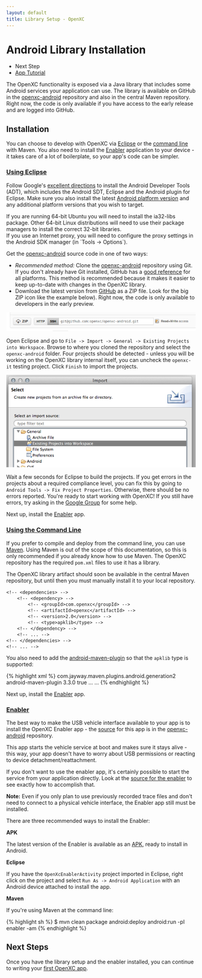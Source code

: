 ```yaml
---
layout: default
title: Library Setup - OpenXC
---
```


<div class="page-header">
    <h1>Android Library Installation</h1>
</div>

<div class="pull-right well">
    <ul class="nav nav-list">
        <li class="nav-header">Next Step</li>
        <li><a href="/getting-started/tutorial.html">
            App Tutorial <i class="icon-arrow-right"></i>
        </a></li>
    </p>
</div>

The OpenXC functionality is exposed via a Java library that includes some
Android services your application can use. The library is available on GitHub in
the [openxc-android][] repository and also in the central Maven repository.
Right now, the code is only available if you have access to the early release
and are logged into GitHub.

<div class="page-header">
    <h2>Installation</h2>
</div>

You can choose to develop with OpenXC via [Eclipse](#eclipse) or the [command
line](#cli) with Maven. You also need to install the [Enabler](#enabler)
application to your device - it takes care of a lot of boilerplate, so your
app's code can be simpler.

<div class="page-header">
    <h3><a name="eclipse" href="#eclipse">Using Eclipse</a></h3>
</div>

Follow Google's [excellent
directions](http://developer.android.com/sdk/index.html) to install the Android
Developer Tools (ADT), which includes the Android SDT, Eclipse and the Android
plugin for Eclipse. Make sure you also install the latest [Android platform
version](http://developer.android.com/sdk/installing/adding-packages.html) and
any additional platform versions that you wish to target.

<div class="alert alert-error">
If you are running 64-bit Ubuntu you will need to install the ia32-libs package.
Other 64-bit Linux distributions will need to use their package managers to
install the correct 32-bit libraries.
</div>

<div class="alert alert-error">
If you use an Internet proxy, you will need to configure the proxy settings in
the Android SDK manager (in `Tools -> Options`).
</div>

Get the [openxc-android][] source code in one of two ways:

* *Recommended method:* Clone the [openxc-android][] repository using Git. If you
  don't already have Git installed, GitHub has a [good
  reference](https://help.github.com/articles/set-up-git) for all platforms.
  This method is recommended because it makes it easier to keep up-to-date
  with changes in the OpenXC library.
* Download the latest version from [GitHub][openxc-android] as a ZIP file.
  Look for the big ZIP icon like the example below). Right now, the code is
  only available to developers in the early preview.

<a href="https://github.com/openxc/openxc-android">
<img src="/images/screenshots/github.png" />
</a>

Open Eclipse and go to `File -> Import -> General -> Existing Projects into
Workspace`. Browse to where you cloned the repository and select the
`openxc-android` folder. Four projects should be detected - unless you will be
working on the OpenXC library internal itself, you can uncheck the `openxc-it`
testing project. Click `Finish` to import the projects.

![Importing a Project in Eclipse](/images/screenshots/eclipse-import.png)

Wait a few seconds for Eclipse to build the projects. If you get errors in the
projects about a required compliance level, you can fix this by going to
`Android Tools -> Fix Project Properties`. Otherwise, there should be no errors
reported. You're ready to start working with OpenXC! If you still have errors,
try asking in the [Google Group](/overview/discuss.html) for some help.

Next up, install the [Enabler](#enabler) app.

<div class="page-header">
    <h3><a name="cli" href="#cli">Using the Command Line</a></h3>
</div>

If you prefer to compile and deploy from the command line, you can use
[Maven](http://maven.apache.org/download.html). Using Maven is out of the scope
of this documentation, so this is only recommended if you already know how to
use Maven. The OpenXC repository has the required `pom.xml` files to use it has
a library.

The OpenXC library artifact should soon be available in the central Maven
repository, but until then you must manually install it to your local
repository.

<!-- The OpenXC library artifact is available in the central Maven repository, so you -->
<!-- just need to add this to your `dependencies` section: -->

<!-- {% highlight xml %} -->
<!-- <dependencyManagement> -->
    <!-- <dependencies> -->
        <!-- <dependency> -->
            <!-- <groupId>com.openxc</groupId> -->
            <!-- <artifactId>openxc</artifactId> -->
            <!-- <version>2.0</version> -->
            <!-- <type>apklib</type> -->
        <!-- </dependency> -->
        <!-- ... -->
    <!-- </dependencies> -->
    <!-- ... -->
<!-- </dependencyManagement> -->
<!-- {% endhighlight %} -->

You also need to add the
[android-maven-plugin](http://code.google.com/p/maven-android-plugin/) so that
the `apklib` type is supported:

{% highlight xml %}
<build>
    <pluginManagement>
        <plugins>
            <plugin>
                <groupId>com.jayway.maven.plugins.android.generation2</groupId>
                <artifactId>android-maven-plugin</artifactId>
                <version>3.3.0</version>
                <extensions>true</extensions>
            </plugin>
        </plugins>
        ...
    </pluginManagement>
    ...
</build>
{% endhighlight %}

Next up, install the [Enabler](#enabler) app.

<div class="page-header">
    <h3><a name="enabler" href="#enabler">Enabler</a></h3>
</div>

The best way to make the USB vehicle interface available to your app is to
install the OpenXC Enabler app - the [source][enabler-source] for this app is in the
[openxc-android][] repository.

This app starts the vehicle service at boot and makes sure it stays alive - this
way, your app doesn't have to worry about USB permissions or reacting to device
detachment/reattachment.

If you don't want to use the enabler app, it's certainly possible to start the
service from your application directly. Look at the [source for the
enabler][enabler-source] to see exactly how to accomplish that.

<div class="alert alert-error">
<strong>Note:</strong> Even if you only plan to use previously recorded trace
files and don't need to connect to a physical vehicle interface, the Enabler app
still must be installed.
</div>

There are three recommended ways to install the Enabler:

**APK**

The latest version of the Enabler is available as an [APK][], ready to install in
Android.

**Eclipse**

If you have the `OpenXcEnablerActivity` project imported in Eclipse, right click
on the project and select `Run As -> Android Application` with an Android device
attached to install the app.

**Maven**

If you're using Maven at the command line:

{% highlight sh %}
$ mvn clean package android:deploy android:run -pl enabler -am
{% endhighlight %}


<div class="page-header">
<h2>Next Steps</h2>
</div>

Once you have the library setup and the enabler installed, you can continue to
writing your [first OpenXC app](/getting-started/tutorial.html).

[APK]: https://s3.amazonaws.com/openxcplatform.com/openxc-enabler-v3.0.apk
[openxc-android]: https://github.com/openxc/openxc-android
[enabler-source]: https://github.com/openxc/openxc-android/tree/master/enabler
